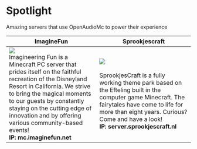 # Spotlight
Amazing servers that use OpenAudioMc to power their experience

| ImagineFun      | Sprookjescraft |
| ----------- | ----------- |
| <img src="https://api.craftmend.com/minecraft/image?ip=play.imaginefun.net&port=25565" /> <br /> Imagineering Fun is a Minecraft PC server that prides itself on the faithful recreation of the Disneyland Resort in California. We strive to bring the magical moments to our guests by constantly staying on the cutting edge of innovation and by offering various community-based events!<br />**IP: mc.imaginefun.net**     | <img src="https://api.craftmend.com/minecraft/image?ip=server.sprookjescraft.nl&port=25565" />  <br /><br /> SprookjesCraft is a fully working theme park based on the Efteling built in the computer game Minecraft. The fairytales have come to life for more than eight years. Curious? Come and have a look! <br />  **IP: server.sprookjescraft.nl**  |
